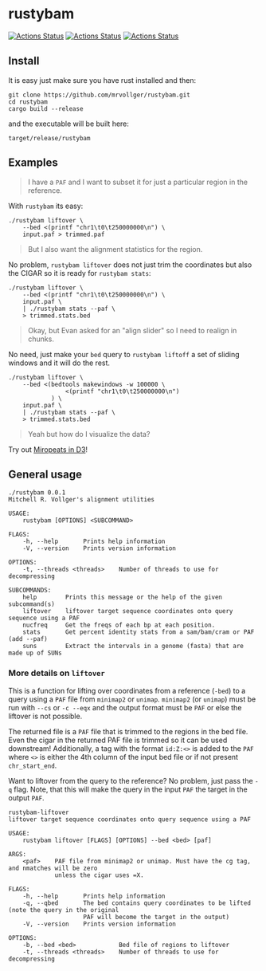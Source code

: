# rustybam
[![Actions Status](https://github.com/mrvollger/rustybam/workflows/Test%20and%20Build/badge.svg)](https://github.com/mrvollger/rustybam/actions) 
[![Actions Status](https://github.com/mrvollger/rustybam/workflows/Formatting/badge.svg)](https://github.com/mrvollger/rustybam/actions) 
[![Actions Status](https://github.com/mrvollger/rustybam/workflows/Clippy/badge.svg)](https://github.com/mrvollger/rustybam/actions) 

## Install
It is easy just make sure you have rust installed and then:
```
git clone https://github.com/mrvollger/rustybam.git
cd rustybam 
cargo build --release 
```
and the executable will be built here:
```
target/release/rustybam 
```
## Examples 
> I have a `PAF` and I want to subset it for just a particular region in the reference. 

With `rustybam` its easy:
```
./rustybam liftover \
    --bed <(printf "chr1\t0\t250000000\n") \
    input.paf > trimmed.paf 
```
> But I also want the alignment statistics for the region. 

No problem, `rustybam liftover` does not just trim the coordinates but also the CIGAR
so it is ready for `rustybam stats`:
```
./rustybam liftover \
    --bed <(printf "chr1\t0\t250000000\n") \
    input.paf \
    | ./rustybam stats --paf \
    > trimmed.stats.bed 
```
> Okay, but Evan asked for an "align slider" so I need to realign in chunks. 

No need, just make your `bed` query to `rustybam liftoff` a set of sliding windows 
and it will do the rest. 
```
./rustybam liftover \
    --bed <(bedtools makewindows -w 100000 \
                <(printf "chr1\t0\t250000000\n")
            ) \
    input.paf \
    | ./rustybam stats --paf \
    > trimmed.stats.bed 
```
> Yeah but how do I visualize the data?

Try out 
[Miropeats in D3](https://mrvollger.github.io/D3Miropeats/)!

## General usage
```
./rustybam 0.0.1
Mitchell R. Vollger's alignment utilities

USAGE:
    rustybam [OPTIONS] <SUBCOMMAND>

FLAGS:
    -h, --help       Prints help information
    -V, --version    Prints version information

OPTIONS:
    -t, --threads <threads>    Number of threads to use for decompressing

SUBCOMMANDS:
    help        Prints this message or the help of the given subcommand(s)
    liftover    liftover target sequence coordinates onto query sequence using a PAF
    nucfreq     Get the freqs of each bp at each position.
    stats       Get percent identity stats from a sam/bam/cram or PAF (add --paf)
    suns        Extract the intervals in a genome (fasta) that are made up of SUNs
```

### More details on `liftover`
This is a function for lifting over coordinates from a reference (`-bed`) to a query using a `PAF` file from `minimap2` or `unimap`. 
`minimap2` (or `unimap`) must be run with `--cs` or `-c --eqx` and the output format must be `PAF` or else the liftover is not possible. 

The returned file is a `PAF` file that is trimmed to the regions in the bed file. Even the cigar in the returned PAF file is trimmed so it can be used downstream! Additionally, a tag with the format `id:Z:<>` is added to the `PAF` where `<>` is either the 4th column of the input bed file or if not present `chr_start_end`.

Want to liftover from the query to the reference? No problem, just pass the `-q` flag. Note, that this will make the query in the input `PAF` the target in the output `PAF`.

```
rustybam-liftover 
liftover target sequence coordinates onto query sequence using a PAF

USAGE:
    rustybam liftover [FLAGS] [OPTIONS] --bed <bed> [paf]

ARGS:
    <paf>    PAF file from minimap2 or unimap. Must have the cg tag, and nmatches will be zero
             unless the cigar uses =X.

FLAGS:
    -h, --help       Prints help information
    -q, --qbed       The bed contains query coordinates to be lifted (note the query in the original
                     PAF will become the target in the output)
    -V, --version    Prints version information

OPTIONS:
    -b, --bed <bed>            Bed file of regions to liftover
    -t, --threads <threads>    Number of threads to use for decompressing
```